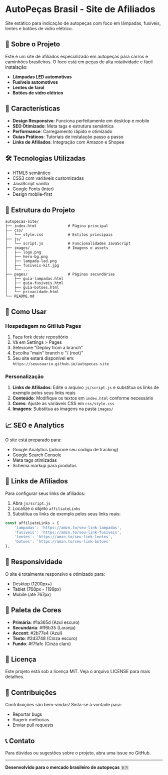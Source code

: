 # AutoPeças Brasil - Site de Afiliados

Site estático para indicação de autopeças com foco em lâmpadas, fusíveis, lentes e botões de vidro elétrico.

## 🚗 Sobre o Projeto

Este é um site de afiliados especializado em autopeças para carros e caminhões brasileiros. O foco está em peças de alta rotatividade e fácil instalação:

- **Lâmpadas LED automotivas**
- **Fusíveis automotivos**
- **Lentes de farol**
- **Botões de vidro elétrico**

## 🎯 Características

- **Design Responsivo**: Funciona perfeitamente em desktop e mobile
- **SEO Otimizado**: Meta tags e estrutura semântica
- **Performance**: Carregamento rápido e otimizado
- **Guias Práticos**: Tutoriais de instalação passo a passo
- **Links de Afiliados**: Integração com Amazon e Shopee

## 🛠️ Tecnologias Utilizadas

- HTML5 semântico
- CSS3 com variáveis customizadas
- JavaScript vanilla
- Google Fonts (Inter)
- Design mobile-first

## 📁 Estrutura do Projeto

```
autopecas-site/
├── index.html              # Página principal
├── css/
│   └── style.css           # Estilos principais
├── js/
│   └── script.js           # Funcionalidades JavaScript
├── images/                 # Imagens e assets
│   ├── logo.png
│   ├── hero-bg.png
│   ├── lampada-led.png
│   ├── fusiveis-kit.jpg
│   └── ...
├── pages/                  # Páginas secundárias
│   ├── guia-lampadas.html
│   ├── guia-fusiveis.html
│   ├── guia-botoes.html
│   └── privacidade.html
└── README.md
```

## 🚀 Como Usar

### Hospedagem no GitHub Pages

1. Faça fork deste repositório
2. Vá em Settings > Pages
3. Selecione "Deploy from a branch"
4. Escolha "main" branch e "/ (root)"
5. Seu site estará disponível em: `https://seuusuario.github.io/autopecas-site`

### Personalização

1. **Links de Afiliados**: Edite o arquivo `js/script.js` e substitua os links de exemplo pelos seus links reais
2. **Conteúdo**: Modifique os textos em `index.html` conforme necessário
3. **Cores**: Ajuste as variáveis CSS em `css/style.css`
4. **Imagens**: Substitua as imagens na pasta `images/`

## 📈 SEO e Analytics

O site está preparado para:
- Google Analytics (adicione seu código de tracking)
- Google Search Console
- Meta tags otimizadas
- Schema markup para produtos

## 🔗 Links de Afiliados

Para configurar seus links de afiliados:

1. Abra `js/script.js`
2. Localize o objeto `affiliateLinks`
3. Substitua os links de exemplo pelos seus links reais:

```javascript
const affiliateLinks = {
    'lampadas': 'https://amzn.to/seu-link-lampadas',
    'fusiveis': 'https://amzn.to/seu-link-fusiveis',
    'lentes': 'https://amzn.to/seu-link-lentes',
    'botoes': 'https://amzn.to/seu-link-botoes'
};
```

## 📱 Responsividade

O site é totalmente responsivo e otimizado para:
- Desktop (1200px+)
- Tablet (768px - 1199px)
- Mobile (até 767px)

## 🎨 Paleta de Cores

- **Primária**: #1a365d (Azul escuro)
- **Secundária**: #ff6b35 (Laranja)
- **Accent**: #2b77e4 (Azul)
- **Texto**: #2d3748 (Cinza escuro)
- **Fundo**: #f7fafc (Cinza claro)

## 📄 Licença

Este projeto está sob a licença MIT. Veja o arquivo LICENSE para mais detalhes.

## 🤝 Contribuições

Contribuições são bem-vindas! Sinta-se à vontade para:
- Reportar bugs
- Sugerir melhorias
- Enviar pull requests

## 📞 Contato

Para dúvidas ou sugestões sobre o projeto, abra uma issue no GitHub.

---

**Desenvolvido para o mercado brasileiro de autopeças** 🇧🇷

